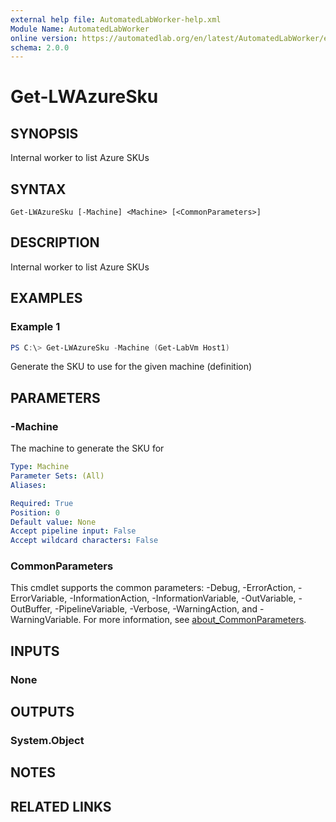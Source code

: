 ```yaml
---
external help file: AutomatedLabWorker-help.xml
Module Name: AutomatedLabWorker
online version: https://automatedlab.org/en/latest/AutomatedLabWorker/en-us/Get-LWAzureSku
schema: 2.0.0
---
```


# Get-LWAzureSku

## SYNOPSIS
Internal worker to list Azure SKUs

## SYNTAX

```
Get-LWAzureSku [-Machine] <Machine> [<CommonParameters>]
```

## DESCRIPTION
Internal worker to list Azure SKUs

## EXAMPLES

### Example 1
```powershell
PS C:\> Get-LWAzureSku -Machine (Get-LabVm Host1)
```

Generate the SKU to use for the given machine (definition)

## PARAMETERS

### -Machine
The machine to generate the SKU for

```yaml
Type: Machine
Parameter Sets: (All)
Aliases:

Required: True
Position: 0
Default value: None
Accept pipeline input: False
Accept wildcard characters: False
```

### CommonParameters
This cmdlet supports the common parameters: -Debug, -ErrorAction, -ErrorVariable, -InformationAction, -InformationVariable, -OutVariable, -OutBuffer, -PipelineVariable, -Verbose, -WarningAction, and -WarningVariable. For more information, see [about_CommonParameters](http://go.microsoft.com/fwlink/?LinkID=113216).

## INPUTS

### None
## OUTPUTS

### System.Object
## NOTES

## RELATED LINKS


